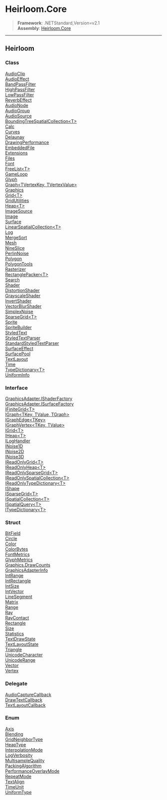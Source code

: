 # Heirloom.Core

> **Framework**: .NETStandard,Version=v2.1  
> **Assembly**: [Heirloom.Core][0]  

--------------------------------------------------------------------------------

## Heirloom

### Class

[AudioClip][1]  
[AudioEffect][2]  
[BandPassFilter][3]  
[HighPassFilter][4]  
[LowPassFilter][5]  
[ReverbEffect][6]  
[AudioNode][7]  
[AudioGroup][8]  
[AudioSource][9]  
[BoundingTreeSpatialCollection\<T>][10]  
[Calc][11]  
[Curves][12]  
[Delaunay][13]  
[DrawingPerformance][14]  
[EmbeddedFile][15]  
[Extensions][16]  
[Files][17]  
[Font][18]  
[FreeList\<T>][19]  
[GameLoop][20]  
[Glyph][21]  
[Graph\<TVertexKey, TVertexValue>][22]  
[Graphics][23]  
[Grid\<T>][24]  
[GridUtilities][25]  
[Heap\<T>][26]  
[ImageSource][27]  
[Image][28]  
[Surface][29]  
[LinearSpatialCollection\<T>][30]  
[Log][31]  
[MergeSort][32]  
[Mesh][33]  
[NineSlice][34]  
[PerlinNoise][35]  
[Polygon][36]  
[PolygonTools][37]  
[Rasterizer][38]  
[RectanglePacker\<T>][39]  
[Search][40]  
[Shader][41]  
[DistortionShader][42]  
[GrayscaleShader][43]  
[InvertShader][44]  
[VectorBlurShader][45]  
[SimplexNoise][46]  
[SparseGrid\<T>][47]  
[Sprite][48]  
[SpriteBuilder][49]  
[StyledText][50]  
[StyledTextParser][51]  
[StandardStyledTextParser][52]  
[SurfaceEffect][53]  
[SurfacePool][54]  
[TextLayout][55]  
[Time][56]  
[TypeDictionary\<T>][57]  
[UniformInfo][58]

### Interface

[GraphicsAdapter.IShaderFactory][59]  
[GraphicsAdapter.ISurfaceFactory][60]  
[IFiniteGrid\<T>][61]  
[IGraph\<TKey, TValue, TGraph>][62]  
[IGraphEdge\<TKey>][63]  
[IGraphVertex\<TKey, TValue>][64]  
[IGrid\<T>][65]  
[IHeap\<T>][66]  
[ILogHandler][67]  
[INoise1D][68]  
[INoise2D][69]  
[INoise3D][70]  
[IReadOnlyGrid\<T>][71]  
[IReadOnlyHeap\<T>][72]  
[IReadOnlySparseGrid\<T>][73]  
[IReadOnlySpatialCollection\<T>][74]  
[IReadOnlyTypeDictionary\<T>][75]  
[IShape][76]  
[ISparseGrid\<T>][77]  
[ISpatialCollection\<T>][78]  
[ISpatialQuery\<T>][79]  
[ITypeDictionary\<T>][80]

### Struct

[BitField][81]  
[Circle][82]  
[Color][83]  
[ColorBytes][84]  
[FontMetrics][85]  
[GlyphMetrics][86]  
[Graphics.DrawCounts][87]  
[GraphicsAdapterInfo][88]  
[IntRange][89]  
[IntRectangle][90]  
[IntSize][91]  
[IntVector][92]  
[LineSegment][93]  
[Matrix][94]  
[Range][95]  
[Ray][96]  
[RayContact][97]  
[Rectangle][98]  
[Size][99]  
[Statistics][100]  
[TextDrawState][101]  
[TextLayoutState][102]  
[Triangle][103]  
[UnicodeCharacter][104]  
[UnicodeRange][105]  
[Vector][106]  
[Vertex][107]

### Delegate

[AudioCaptureCallback][108]  
[DrawTextCallback][109]  
[TextLayoutCallback][110]

### Enum

[Axis][111]  
[Blending][112]  
[GridNeighborType][113]  
[HeapType][114]  
[InterpolationMode][115]  
[LogVerbosity][116]  
[MultisampleQuality][117]  
[PackingAlgorithm][118]  
[PerformanceOverlayMode][119]  
[RepeatMode][120]  
[TextAlign][121]  
[TimeUnit][122]  
[UniformType][123]

[0]: Heirloom.Core.md
[1]: Heirloom.Core/Heirloom.AudioClip.md
[2]: Heirloom.Core/Heirloom.AudioEffect.md
[3]: Heirloom.Core/Heirloom.BandPassFilter.md
[4]: Heirloom.Core/Heirloom.HighPassFilter.md
[5]: Heirloom.Core/Heirloom.LowPassFilter.md
[6]: Heirloom.Core/Heirloom.ReverbEffect.md
[7]: Heirloom.Core/Heirloom.AudioNode.md
[8]: Heirloom.Core/Heirloom.AudioGroup.md
[9]: Heirloom.Core/Heirloom.AudioSource.md
[10]: Heirloom.Core/Heirloom.BoundingTreeSpatialCollection[T].md
[11]: Heirloom.Core/Heirloom.Calc.md
[12]: Heirloom.Core/Heirloom.Curves.md
[13]: Heirloom.Core/Heirloom.Delaunay.md
[14]: Heirloom.Core/Heirloom.DrawingPerformance.md
[15]: Heirloom.Core/Heirloom.EmbeddedFile.md
[16]: Heirloom.Core/Heirloom.Extensions.md
[17]: Heirloom.Core/Heirloom.Files.md
[18]: Heirloom.Core/Heirloom.Font.md
[19]: Heirloom.Core/Heirloom.FreeList[T].md
[20]: Heirloom.Core/Heirloom.GameLoop.md
[21]: Heirloom.Core/Heirloom.Glyph.md
[22]: Heirloom.Core/Heirloom.Graph[TVertexKey,TVertexValue].md
[23]: Heirloom.Core/Heirloom.Graphics.md
[24]: Heirloom.Core/Heirloom.Grid[T].md
[25]: Heirloom.Core/Heirloom.GridUtilities.md
[26]: Heirloom.Core/Heirloom.Heap[T].md
[27]: Heirloom.Core/Heirloom.ImageSource.md
[28]: Heirloom.Core/Heirloom.Image.md
[29]: Heirloom.Core/Heirloom.Surface.md
[30]: Heirloom.Core/Heirloom.LinearSpatialCollection[T].md
[31]: Heirloom.Core/Heirloom.Log.md
[32]: Heirloom.Core/Heirloom.MergeSort.md
[33]: Heirloom.Core/Heirloom.Mesh.md
[34]: Heirloom.Core/Heirloom.NineSlice.md
[35]: Heirloom.Core/Heirloom.PerlinNoise.md
[36]: Heirloom.Core/Heirloom.Polygon.md
[37]: Heirloom.Core/Heirloom.PolygonTools.md
[38]: Heirloom.Core/Heirloom.Rasterizer.md
[39]: Heirloom.Core/Heirloom.RectanglePacker[T].md
[40]: Heirloom.Core/Heirloom.Search.md
[41]: Heirloom.Core/Heirloom.Shader.md
[42]: Heirloom.Core/Heirloom.DistortionShader.md
[43]: Heirloom.Core/Heirloom.GrayscaleShader.md
[44]: Heirloom.Core/Heirloom.InvertShader.md
[45]: Heirloom.Core/Heirloom.VectorBlurShader.md
[46]: Heirloom.Core/Heirloom.SimplexNoise.md
[47]: Heirloom.Core/Heirloom.SparseGrid[T].md
[48]: Heirloom.Core/Heirloom.Sprite.md
[49]: Heirloom.Core/Heirloom.SpriteBuilder.md
[50]: Heirloom.Core/Heirloom.StyledText.md
[51]: Heirloom.Core/Heirloom.StyledTextParser.md
[52]: Heirloom.Core/Heirloom.StandardStyledTextParser.md
[53]: Heirloom.Core/Heirloom.SurfaceEffect.md
[54]: Heirloom.Core/Heirloom.SurfacePool.md
[55]: Heirloom.Core/Heirloom.TextLayout.md
[56]: Heirloom.Core/Heirloom.Time.md
[57]: Heirloom.Core/Heirloom.TypeDictionary[T].md
[58]: Heirloom.Core/Heirloom.UniformInfo.md
[59]: Heirloom.Core/Heirloom.GraphicsAdapter.IShaderFactory.md
[60]: Heirloom.Core/Heirloom.GraphicsAdapter.ISurfaceFactory.md
[61]: Heirloom.Core/Heirloom.IFiniteGrid[T].md
[62]: Heirloom.Core/Heirloom.IGraph[TKey,TValue,TGraph].md
[63]: Heirloom.Core/Heirloom.IGraphEdge[TKey].md
[64]: Heirloom.Core/Heirloom.IGraphVertex[TKey,TValue].md
[65]: Heirloom.Core/Heirloom.IGrid[T].md
[66]: Heirloom.Core/Heirloom.IHeap[T].md
[67]: Heirloom.Core/Heirloom.ILogHandler.md
[68]: Heirloom.Core/Heirloom.INoise1D.md
[69]: Heirloom.Core/Heirloom.INoise2D.md
[70]: Heirloom.Core/Heirloom.INoise3D.md
[71]: Heirloom.Core/Heirloom.IReadOnlyGrid[T].md
[72]: Heirloom.Core/Heirloom.IReadOnlyHeap[T].md
[73]: Heirloom.Core/Heirloom.IReadOnlySparseGrid[T].md
[74]: Heirloom.Core/Heirloom.IReadOnlySpatialCollection[T].md
[75]: Heirloom.Core/Heirloom.IReadOnlyTypeDictionary[T].md
[76]: Heirloom.Core/Heirloom.IShape.md
[77]: Heirloom.Core/Heirloom.ISparseGrid[T].md
[78]: Heirloom.Core/Heirloom.ISpatialCollection[T].md
[79]: Heirloom.Core/Heirloom.ISpatialQuery[T].md
[80]: Heirloom.Core/Heirloom.ITypeDictionary[T].md
[81]: Heirloom.Core/Heirloom.BitField.md
[82]: Heirloom.Core/Heirloom.Circle.md
[83]: Heirloom.Core/Heirloom.Color.md
[84]: Heirloom.Core/Heirloom.ColorBytes.md
[85]: Heirloom.Core/Heirloom.FontMetrics.md
[86]: Heirloom.Core/Heirloom.GlyphMetrics.md
[87]: Heirloom.Core/Heirloom.Graphics.DrawCounts.md
[88]: Heirloom.Core/Heirloom.GraphicsAdapterInfo.md
[89]: Heirloom.Core/Heirloom.IntRange.md
[90]: Heirloom.Core/Heirloom.IntRectangle.md
[91]: Heirloom.Core/Heirloom.IntSize.md
[92]: Heirloom.Core/Heirloom.IntVector.md
[93]: Heirloom.Core/Heirloom.LineSegment.md
[94]: Heirloom.Core/Heirloom.Matrix.md
[95]: Heirloom.Core/Heirloom.Range.md
[96]: Heirloom.Core/Heirloom.Ray.md
[97]: Heirloom.Core/Heirloom.RayContact.md
[98]: Heirloom.Core/Heirloom.Rectangle.md
[99]: Heirloom.Core/Heirloom.Size.md
[100]: Heirloom.Core/Heirloom.Statistics.md
[101]: Heirloom.Core/Heirloom.TextDrawState.md
[102]: Heirloom.Core/Heirloom.TextLayoutState.md
[103]: Heirloom.Core/Heirloom.Triangle.md
[104]: Heirloom.Core/Heirloom.UnicodeCharacter.md
[105]: Heirloom.Core/Heirloom.UnicodeRange.md
[106]: Heirloom.Core/Heirloom.Vector.md
[107]: Heirloom.Core/Heirloom.Vertex.md
[108]: Heirloom.Core/Heirloom.AudioCaptureCallback.md
[109]: Heirloom.Core/Heirloom.DrawTextCallback.md
[110]: Heirloom.Core/Heirloom.TextLayoutCallback.md
[111]: Heirloom.Core/Heirloom.Axis.md
[112]: Heirloom.Core/Heirloom.Blending.md
[113]: Heirloom.Core/Heirloom.GridNeighborType.md
[114]: Heirloom.Core/Heirloom.HeapType.md
[115]: Heirloom.Core/Heirloom.InterpolationMode.md
[116]: Heirloom.Core/Heirloom.LogVerbosity.md
[117]: Heirloom.Core/Heirloom.MultisampleQuality.md
[118]: Heirloom.Core/Heirloom.PackingAlgorithm.md
[119]: Heirloom.Core/Heirloom.PerformanceOverlayMode.md
[120]: Heirloom.Core/Heirloom.RepeatMode.md
[121]: Heirloom.Core/Heirloom.TextAlign.md
[122]: Heirloom.Core/Heirloom.TimeUnit.md
[123]: Heirloom.Core/Heirloom.UniformType.md
